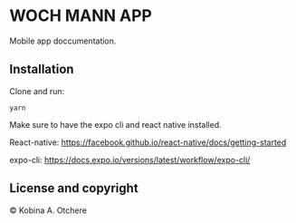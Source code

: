 # WOCH MANN APP

Mobile app doccumentation.

## Installation

Clone and run:

```
yarn
```

Make sure to have the expo cli and react native installed.

React-native: https://facebook.github.io/react-native/docs/getting-started

expo-cli: https://docs.expo.io/versions/latest/workflow/expo-cli/

## License and copyright

© Kobina A. Otchere
